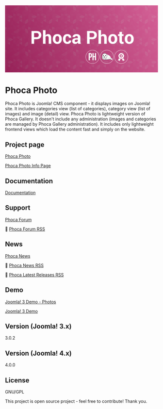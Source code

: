 



![Phoca Photo](https://github.com/PhocaCz/PhocaPhoto/blob/master/phocaphoto.png?raw=true)

# Phoca Photo



Phoca Photo is Joomla! CMS component - it displays images on Joomla! site. It includes categories view (list of categories), category view (list of images) and image (detail) view. Phoca Photo is lightweight version of Phoca Gallery. It doesn't include any administration (images and categories are managed by Phoca Gallery administration). It includes only lightweight frontend views which load the content fast and simply on the website.



## Project page

[Phoca Photo](https://www.phoca.cz/phocaphoto)

[Phoca Photo Info Page](https://www.phoca.cz/project/phocaphoto-joomla-gallery)



## Documentation

[Documentation](https://www.phoca.cz/documentation/category/114-phoca-photo-component)





## Support

[Phoca Forum](https://www.phoca.cz/forum)

:bell: [Phoca Forum RSS](https://www.phoca.cz/forum/app.php/feed)



## News

[Phoca News](https://www.phoca.cz/news)

:bell: [Phoca News RSS](https://www.phoca.cz/news?format=feed&type=rss)

:bell: [Phoca Latest Releases RSS](https://www.phoca.cz/download/feed/111?format=feed&type=rss)



## Demo

[Joomla! 3 Demo - Photos](https://www.phoca.cz/phocacartdemo/photos)

[Joomla! 3 Demo](https://www.phoca.cz/joomla3demo/phoca-photo)



## Version (Joomla! 3.x)

3.0.2

## Version (Joomla! 4.x)

4.0.0



## License

GNU/GPL



This project is open source project - feel free to contribute! Thank you.
